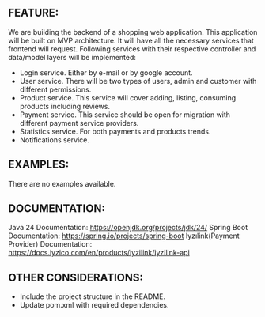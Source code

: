 ## FEATURE:

We are building the backend of a shopping web application. This application will be built on MVP architecture. It will have all the necessary services that frontend will request. Following services with their respective controller and data/model layers will be implemented:
- Login service. Either by e-mail or by google account.
- User service. There will be two types of users, admin and customer with different permissions.
- Product service. This service will cover adding, listing, consuming products including reviews. 
- Payment service. This service should be open for migration with different payment service providers.
- Statistics service. For both payments and products trends.
- Notifications service. 

## EXAMPLES:

There are no examples available.

## DOCUMENTATION:

Java 24 Documentation: https://openjdk.org/projects/jdk/24/
Spring Boot Documentation: https://spring.io/projects/spring-boot
Iyzılink(Payment Provider) Documentation: https://docs.iyzico.com/en/products/iyzilink/iyzilink-api

## OTHER CONSIDERATIONS:

- Include the project structure in the README.
- Update pom.xml with required dependencies.